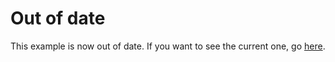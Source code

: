 # Out of date #

This example is now out of date. If you want to see the current one, go [here](https://github.com/scalatra/scalatra-website-examples/2.2/formats/scalatra-commands).
